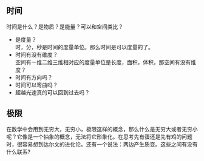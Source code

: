 ## 时间
时间是什么？是物质？是能量？可以和空间类比？
- 是度量？  
时，分，秒是时间的度量单位。那么时间是可以度量的了。  
- 时间有没有维度？  
空间有一维二维三维相对应的度量单位是长度，面积，体积，那空间有没有维度？ 
- 时间有方向吗？  
- 时间可以弯曲吗？  
- 超越光速真的可以回到过去吗？  
## 极限  
在数学中会用到无穷大，无穷小，极限这样的概念，那么什么是无穷大或者无穷小呢？它像是一个抽象的概念，无法将它形象化。在思考先有蛋还是先有鸡的问题时，很容易想到达尔文的进化论。还有一个说法：两边产生质变。这些之间有没有什么联系?  

